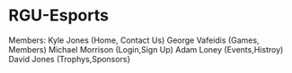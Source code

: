 # RGU-Esports
Members:
Kyle Jones (Home, Contact Us)
George Vafeidis (Games, Members)
Michael Morrison (Login,Sign Up)
Adam Loney (Events,Histroy)
David Jones (Trophys,Sponsors}
